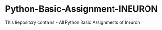 # Python-Basic-Assignment-INEURON
This Repository contains - All Python Basic Assignments of Ineuron
